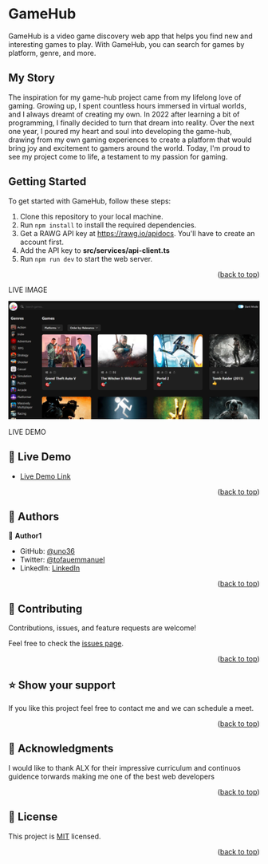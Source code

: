 # GameHub

GameHub is a video game discovery web app that helps you find new and interesting games to play. With GameHub, you can search for games by platform, genre, and more.

## My Story
The inspiration for my game-hub project came from my lifelong love of gaming. Growing up, I spent countless hours immersed in virtual worlds, and I always dreamt of creating my own. In 2022 after learning a bit of programming, I finally decided to turn that dream into reality. Over the next one year, I poured my heart and soul into developing the game-hub, drawing from my own gaming experiences to create a platform that would bring joy and excitement to gamers around the world. Today, I'm proud to see my project come to life, a testament to my passion for gaming.

## Getting Started

To get started with GameHub, follow these steps:


1. Clone this repository to your local machine.
2. Run `npm install` to install the required dependencies.
3. Get a RAWG API key at https://rawg.io/apidocs. You'll have to create an account first. 
4. Add the API key to **src/services/api-client.ts**
5. Run `npm run dev` to start the web server. 



<p align="right">(<a href="#readme-top">back to top</a>)</p>

LIVE IMAGE

![game-hub](./src/assets/Game-hub.png)


LIVE DEMO 

## 🚀 Live Demo <a name="live-demo"></a>

- [Live Demo Link](https://game-hub-six-sage.vercel.app/)

<p align="right">(<a href="#readme-top">back to top</a>)</p>

<!-- AUTHORS -->

## 👥 Authors <a name="authors"></a>

👤 **Author1**

- GitHub: [@uno36](https://github.com/uno36)
- Twitter: [@tofauemmanuel](https://twitter.com/tofauemmanuel)
- LinkedIn: [LinkedIn](https://www.linkedin.com/in/emmanuel-tofa-673b2516a/)

<p align="right">(<a href="#readme-top">back to top</a>)</p>

## 🤝 Contributing <a name="contributing"></a>

Contributions, issues, and feature requests are welcome!

Feel free to check the [issues page](../../issues/).

<p align="right">(<a href="#readme-top">back to top</a>)</p>

<!-- SUPPORT -->

## ⭐️ Show your support <a name="support"></a>

If you like this project feel free to contact me and we can schedule a meet.

<p align="right">(<a href="#readme-top">back to top</a>)</p>

<!-- ACKNOWLEDGEMENTS -->

## 🙏 Acknowledgments <a name="acknowledgements"></a>

I would like to thank ALX for their impressive curriculum and continuos guidence torwards making me one of the best web developers

<p align="right">(<a href="#readme-top">back to top</a>)</p>

<!-- LICENSE -->

## 📝 License <a name="license"></a>

This project is [MIT](LICENSE) licensed.
<p align="right">(<a href="#readme-top">back to top</a>)</p>


